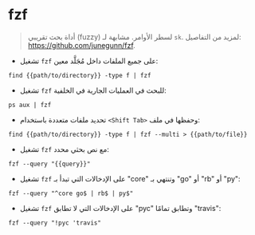 # fzf

> أداة بحث تقريبي (fuzzy) لسطر الأوامر.
> مشابهة لـ `sk`.
> لمزيد من التفاصيل: <https://github.com/junegunn/fzf>.

- تشغيل `fzf` على جميع الملفات داخل مُجَلَّد معين:

`find {{path/to/directory}} -type f | fzf`

- تشغيل `fzf` للبحث في العمليات الجارية في الخلفية:

`ps aux | fzf`

- تحديد ملفات متعددة باستخدام `<Shift Tab>` وحفظها في ملف:

`find {{path/to/directory}} -type f | fzf --multi > {{path/to/file}}`

- تشغيل `fzf` مع نص بحثي محدد:

`fzf --query "{{query}}"`

- تشغيل `fzf` على الإدخالات التي تبدأ بـ "core" وتنتهي بـ "go" أو "rb" أو "py":

`fzf --query "^core go$ | rb$ | py$"`

- تشغيل `fzf` على الإدخالات التي لا تطابق "pyc" وتطابق تمامًا "travis":

`fzf --query "!pyc 'travis"`

